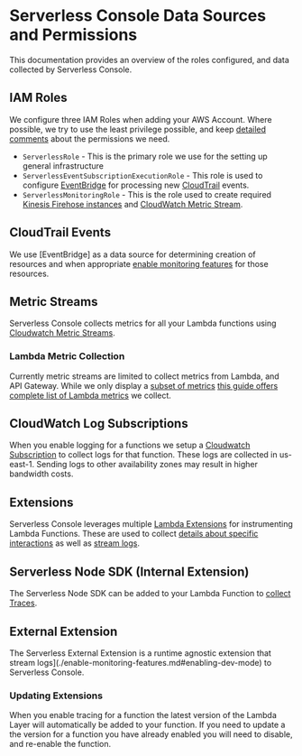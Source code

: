 <!--
title: Serverless Console Data Sources
menuText:   Serverless Console Data Sources
description:  Serverless Console Data Sources
menuOrder: 5
-->

#   Serverless Console Data Sources and Permissions
This documentation provides an overview of the roles configured, and data collected
by Serverless Console. 

## IAM Roles
We configure three IAM Roles when adding your AWS Account. Where possible, we try to 
use the least privilege possible, and keep [detailed comments](../../instrumentation/aws/iam-role-cfn-template.yaml) about the permissions we need.

* `ServerlessRole` - This is the primary role we use for the setting up general infrastructure
*  `ServerlessEventSubscriptionExecutionRole` - This role is used to configure [EventBridge](../glossary.md#EventBridge) for processing new [CloudTrail](../glossary.md#cloudtrail) events.
* `ServerlessMonitoringRole` - This is the role used to create required [Kinesis Firehose instances](../glossary.md#kinesis-firehose) and [CloudWatch Metric Stream](../glossary.md#cloudwatch-metric-stream).

## CloudTrail Events
We use [EventBridge] as a data source for determining creation of resources and when appropriate
[enable monitoring features](./enable-monitoring-features.md) for those resources. 

## Metric Streams
Serverless Console collects metrics for all your Lambda functions using
[Cloudwatch Metric Streams](https://aws.amazon.com/blogs/aws/cloudwatch-metric-streams-send-aws-metrics-to-partners-and-to-your-apps-in-real-time/). 


### Lambda Metric Collection
Currently metric streams are limited to collect metrics from Lambda, and API Gateway. While we only display a [subset of metrics](../product/metrics.md) [this guide offers complete list of Lambda metrics](https://docs.aws.amazon.com/lambda/latest/dg/monitoring-metrics.html) we collect.

## CloudWatch Log Subscriptions
When you enable logging for a functions we setup a [Cloudwatch Subscription](https://docs.aws.amazon.com/AmazonCloudWatch/latest/logs/Subscriptions.html) to collect logs
for that function. These logs are collected in us-east-1. Sending logs to other availability zones may result in higher bandwidth costs. 

## Extensions
Serverless Console leverages multiple [Lambda Extensions](../glossary.md#serverless-extension) for instrumenting Lambda Functions. These are used to collect [details about specific interactions](./enable-monitoring-features.md#enabling-traces) as well as [stream logs](./enable-monitoring-features.md#enabling-dev-mode).

## Serverless Node SDK (Internal Extension)
The Serverless Node SDK can be added to your Lambda Function to [collect Traces](./enable-monitoring-features.md#enabling-traces). 

## External Extension
The Serverless External Extension is a runtime agnostic extension that stream logs](./enable-monitoring-features.md#enabling-dev-mode) to Serverless Console. 

### Updating Extensions
When you enable tracing for a function the latest version of the Lambda Layer will automatically
be added to your function. If you need to update a the version for a function you have already enabled you will need to disable, and re-enable the function.     